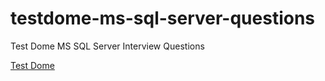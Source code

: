# testdome-ms-sql-server-questions
Test Dome MS SQL Server Interview Questions

[Test Dome](https://www.testdome.com/d/ms-sql-server-interview-questions/971)
